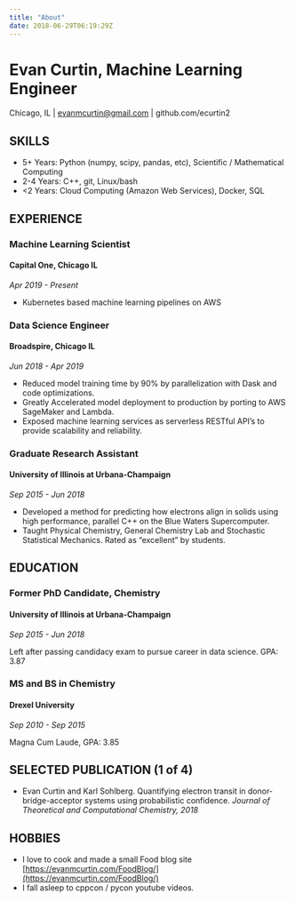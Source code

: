 ```yaml
---
title: "About"
date: 2018-06-29T06:19:29Z
---
```


# Evan Curtin, Machine Learning Engineer

Chicago, IL | [evanmcurtin@gmail.com](mailto:evanmcurtin@gmail.com) | github.com/ecurtin2


## SKILLS


*   5+ Years: Python (numpy, scipy, pandas, etc), Scientific / Mathematical Computing 
*   2-4 Years: C++, git, Linux/bash
*   <2 Years: Cloud Computing (Amazon Web Services), Docker, SQL


## EXPERIENCE


### Machine Learning Scientist


#### Capital One, Chicago IL

_Apr 2019 - Present_



*   Kubernetes based machine learning pipelines on AWS


### Data Science Engineer


#### Broadspire, Chicago IL

_Jun 2018 - Apr 2019_



*   Reduced model training time by 90% by parallelization with Dask and code optimizations.
*   Greatly Accelerated model deployment to production by porting to AWS SageMaker and Lambda.
*   Exposed machine learning services as serverless RESTful API’s to provide scalability and reliability.


### Graduate Research Assistant


#### University of Illinois at Urbana-Champaign

_Sep 2015 - Jun 2018_



*   Developed a method for predicting how electrons align in solids using high performance, parallel C++ on the Blue Waters Supercomputer.
*   Taught Physical Chemistry, General Chemistry Lab and Stochastic Statistical Mechanics. Rated as “excellent” by students.


## EDUCATION


### Former PhD Candidate, Chemistry


#### University of Illinois at Urbana-Champaign

_Sep 2015 - Jun 2018_

Left after passing candidacy exam to pursue career in data science. GPA: 3.87


### MS and BS in Chemistry


#### Drexel University

_Sep 2010 - Sep 2015_

Magna Cum Laude, GPA: 3.85


## SELECTED PUBLICATION (1 of 4)



*   Evan Curtin and Karl Sohlberg. Quantifying electron transit in donor-bridge-acceptor systems using probabilistic confidence. _Journal of Theoretical and Computational Chemistry, 2018_


## HOBBIES



*   I love to cook and made a small Food blog site [https://evanmcurtin.com/FoodBlog/](https://evanmcurtin.com/FoodBlog/)
*   I fall asleep to cppcon / pycon youtube videos.
